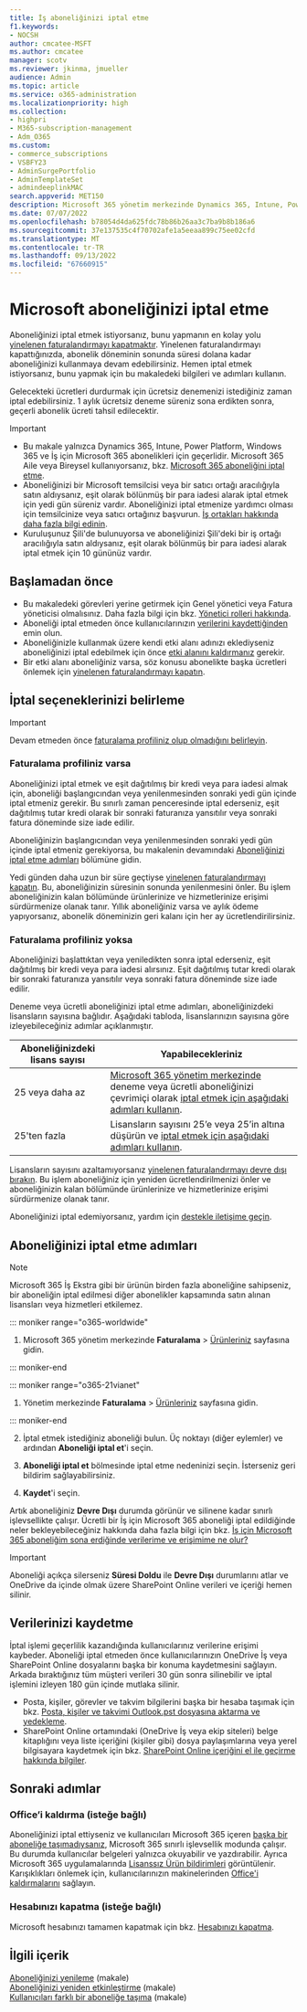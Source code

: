 ```yaml
---
title: İş aboneliğinizi iptal etme
f1.keywords:
- NOCSH
author: cmcatee-MSFT
ms.author: cmcatee
manager: scotv
ms.reviewer: jkinma, jmueller
audience: Admin
ms.topic: article
ms.service: o365-administration
ms.localizationpriority: high
ms.collection:
- highpri
- M365-subscription-management
- Adm_O365
ms.custom:
- commerce_subscriptions
- VSBFY23
- AdminSurgePortfolio
- AdminTemplateSet
- admindeeplinkMAC
search.appverid: MET150
description: Microsoft 365 yönetim merkezinde Dynamics 365, Intune, Power Platform ve İş için Microsoft 365 deneme veya ücretli aboneliklerinizi nasıl iptal edebileceğinizi öğrenin.
ms.date: 07/07/2022
ms.openlocfilehash: b78054d4da625fdc78b86b26aa3c7ba9b8b186a6
ms.sourcegitcommit: 37e137535c4f70702afe1a5eeaa899c75ee02cfd
ms.translationtype: MT
ms.contentlocale: tr-TR
ms.lasthandoff: 09/13/2022
ms.locfileid: "67660915"
---
```

# <a name="cancel-your-microsoft-subscription"></a>Microsoft aboneliğinizi iptal etme

Aboneliğinizi iptal etmek istiyorsanız, bunu yapmanın en kolay yolu [yinelenen faturalandırmayı kapatmaktır](renew-your-subscription.md). Yinelenen faturalandırmayı kapattığınızda, abonelik döneminin sonunda süresi dolana kadar aboneliğinizi kullanmaya devam edebilirsiniz. Hemen iptal etmek istiyorsanız, bunu yapmak için bu makaledeki bilgileri ve adımları kullanın.

Gelecekteki ücretleri durdurmak için ücretsiz denemenizi istediğiniz zaman iptal edebilirsiniz. 1 aylık ücretsiz deneme süreniz sona erdikten sonra, geçerli abonelik ücreti tahsil edilecektir.

> [!IMPORTANT]
> - Bu makale yalnızca Dynamics 365, Intune, Power Platform, Windows 365 ve İş için Microsoft 365 abonelikleri için geçerlidir. Microsoft 365 Aile veya Bireysel kullanıyorsanız, bkz. [Microsoft 365 aboneliğini iptal etme](https://support.microsoft.com/office/cancel-a-microsoft-365-subscription-46e2634c-c64b-4c65-94b9-2cc9c960e91b?OCID=M365_DocsCancel_Link).
> - Aboneliğinizi bir Microsoft temsilcisi veya bir satıcı ortağı aracılığıyla satın aldıysanız, eşit olarak bölünmüş bir para iadesi alarak iptal etmek için yedi gün süreniz vardır. Aboneliğinizi iptal etmenize yardımcı olması için temsilcinize veya satıcı ortağınız başvurun. [İş ortakları hakkında daha fazla bilgi edinin](../manage-partners.md#what-can-a-partner-do-for-my-organization-or-school).
> - Kuruluşunuz Şili'de bulunuyorsa ve aboneliğinizi Şili'deki bir iş ortağı aracılığıyla satın aldıysanız, eşit olarak bölünmüş bir para iadesi alarak iptal etmek için 10 gününüz vardır.

## <a name="before-you-begin"></a>Başlamadan önce

- Bu makaledeki görevleri yerine getirmek için Genel yönetici veya Fatura yöneticisi olmalısınız. Daha fazla bilgi için bkz. [Yönetici rolleri hakkında](../../admin/add-users/about-admin-roles.md).
- Aboneliği iptal etmeden önce kullanıcılarınızın [verilerini kaydettiğinden](#save-your-data) emin olun.
- Aboneliğinizle kullanmak üzere kendi etki alanı adınızı eklediyseniz aboneliğinizi iptal edebilmek için önce [etki alanını kaldırmanız](../../admin/get-help-with-domains/remove-a-domain.md) gerekir.
- Bir etki alanı aboneliğiniz varsa, söz konusu abonelikte başka ücretleri önlemek için [yinelenen faturalandırmayı kapatın](renew-your-subscription.md).

## <a name="determine-your-cancellation-options"></a>İptal seçeneklerinizi belirleme

> [!IMPORTANT]
> Devam etmeden önce [faturalama profiliniz olup olmadığını belirleyin](../billing-and-payments/manage-billing-profiles.md#view-my-billing-profiles).

### <a name="if-you-have-a-billing-profile"></a>Faturalama profiliniz varsa

Aboneliğinizi iptal etmek ve eşit dağıtılmış bir kredi veya para iadesi almak için, aboneliği başlangıcından veya yenilenmesinden sonraki yedi gün içinde iptal etmeniz gerekir. Bu sınırlı zaman penceresinde iptal ederseniz, eşit dağıtılmış tutar kredi olarak bir sonraki faturanıza yansıtılır veya sonraki fatura döneminde size iade edilir.

Aboneliğinizin başlangıcından veya yenilenmesinden sonraki yedi gün içinde iptal etmeniz gerekiyorsa, bu makalenin devamındaki [Aboneliğinizi iptal etme adımları](#steps-to-cancel-your-subscription) bölümüne gidin.

Yedi günden daha uzun bir süre geçtiyse [yinelenen faturalandırmayı kapatın](renew-your-subscription.md). Bu, aboneliğinizin süresinin sonunda yenilenmesini önler.  Bu işlem aboneliğinizin kalan bölümünde ürünlerinize ve hizmetlerinize erişimi sürdürmenize olanak tanır. Yıllık aboneliğiniz varsa ve aylık ödeme yapıyorsanız, abonelik döneminizin geri kalanı için her ay ücretlendirilirsiniz.

### <a name="if-you-dont-have-a-billing-profile"></a>Faturalama profiliniz yoksa

Aboneliğinizi başlattıktan veya yeniledikten sonra iptal ederseniz, eşit dağıtılmış bir kredi veya para iadesi alırsınız. Eşit dağıtılmış tutar kredi olarak bir sonraki faturanıza yansıtılır veya sonraki fatura döneminde size iade edilir.

Deneme veya ücretli aboneliğinizi iptal etme adımları, aboneliğinizdeki lisansların sayısına bağlıdır. Aşağıdaki tabloda, lisanslarınızın sayısına göre izleyebileceğiniz adımlar açıklanmıştır.

|Aboneliğinizdeki lisans sayısı  |Yapabilecekleriniz  |
|--------------|--------------|
|25 veya daha az  | <a href="https://go.microsoft.com/fwlink/p/?linkid=2024339" target="_blank">Microsoft 365 yönetim merkezinde</a> deneme veya ücretli aboneliğinizi çevrimiçi olarak [iptal etmek için aşağıdaki adımları kullanın](#steps-to-cancel-your-subscription).        |
|25'ten fazla   | Lisansların sayısını 25’e veya 25’in altına düşürün ve [iptal etmek için aşağıdaki adımları kullanın](#steps-to-cancel-your-subscription).      |

Lisansların sayısını azaltamıyorsanız [yinelenen faturalandırmayı devre dışı bırakın](renew-your-subscription.md). Bu işlem aboneliğiniz için yeniden ücretlendirilmenizi önler ve aboneliğinizin kalan bölümünde ürünlerinize ve hizmetlerinize erişimi sürdürmenize olanak tanır.

Aboneliğinizi iptal edemiyorsanız, yardım için [destekle iletişime geçin](../../admin/get-help-support.md).

## <a name="steps-to-cancel-your-subscription"></a>Aboneliğinizi iptal etme adımları

> [!NOTE]
> Microsoft 365 İş Ekstra gibi bir ürünün birden fazla aboneliğine sahipseniz, bir aboneliğin iptal edilmesi diğer abonelikler kapsamında satın alınan lisansları veya hizmetleri etkilemez.

::: moniker range="o365-worldwide"

1. Microsoft 365 yönetim merkezinde **Faturalama** \> <a href="https://go.microsoft.com/fwlink/p/?linkid=842054" target="_blank">Ürünleriniz</a> sayfasına gidin.

::: moniker-end

::: moniker range="o365-21vianet"

1. Yönetim merkezinde **Faturalama** \> <a href="https://go.microsoft.com/fwlink/p/?linkid=850626" target="_blank">Ürünleriniz</a> sayfasına gidin.

::: moniker-end

2. İptal etmek istediğiniz aboneliği bulun. Üç noktayı (diğer eylemler) ve ardından **Aboneliği iptal et**'i seçin.

3. **Aboneliği iptal et** bölmesinde iptal etme nedeninizi seçin. İsterseniz geri bildirim sağlayabilirsiniz.

4. **Kaydet**'i seçin.

Artık aboneliğiniz **Devre Dışı** durumda görünür ve silinene kadar sınırlı işlevsellikte çalışır. Ücretli bir İş için Microsoft 365 aboneliği iptal edildiğinde neler bekleyebileceğiniz hakkında daha fazla bilgi için bkz. [İş için Microsoft 365 aboneliğim sona erdiğinde verilerime ve erişimime ne olur?](what-if-my-subscription-expires.md)

> [!IMPORTANT]
> Aboneliği açıkça silerseniz **Süresi Doldu** ile **Devre Dışı** durumlarını atlar ve OneDrive da içinde olmak üzere SharePoint Online verileri ve içeriği hemen silinir.

## <a name="save-your-data"></a>Verilerinizi kaydetme

İptal işlemi geçerlilik kazandığında kullanıcılarınız verilerine erişimi kaybeder. Aboneliği iptal etmeden önce kullanıcılarınızın OneDrive İş veya SharePoint Online dosyalarını başka bir konuma kaydetmesini sağlayın. Arkada bıraktığınız tüm müşteri verileri 30 gün sonra silinebilir ve iptal işlemini izleyen 180 gün içinde mutlaka silinir.

- Posta, kişiler, görevler ve takvim bilgilerini başka bir hesaba taşımak için bkz. [Posta, kişiler ve takvimi Outlook.pst dosyasına aktarma ve yedekleme](https://support.microsoft.com/office/14252b52-3075-4e9b-be4e-ff9ef1068f91).
- SharePoint Online ortamındaki (OneDrive İş veya ekip siteleri) belge kitaplığını veya liste içeriğini (kişiler gibi) dosya paylaşımlarına veya yerel bilgisayara kaydetmek için bkz. [SharePoint Online içeriğini el ile geçirme hakkında bilgiler](/sharepoint/troubleshoot/migration-tool/content-manual-migration).

## <a name="next-steps"></a>Sonraki adımlar

### <a name="uninstall-office-optional"></a>Office’i kaldırma (isteğe bağlı)

Aboneliğinizi iptal ettiyseniz ve kullanıcıları Microsoft 365 içeren [başka bir aboneliğe taşımadıysanız](move-users-different-subscription.md), Microsoft 365 sınırlı işlevsellik modunda çalışır. Bu durumda kullanıcılar belgeleri yalnızca okuyabilir ve yazdırabilir. Ayrıca Microsoft 365 uygulamalarında [Lisanssız Ürün bildirimleri](https://support.microsoft.com/office/0d23d3c0-c19c-4b2f-9845-5344fedc4380) görüntülenir. Karışıklıkları önlemek için, kullanıcılarınızın makinelerinden [Office'i kaldırmalarını](https://support.microsoft.com/office/9dd49b83-264a-477a-8fcc-2fdf5dbf61d8) sağlayın.

### <a name="close-your-account-optional"></a>Hesabınızı kapatma (isteğe bağlı)

Microsoft hesabınızı tamamen kapatmak için bkz. [Hesabınızı kapatma](../close-your-account.md).

## <a name="related-content"></a>İlgili içerik

[Aboneliğinizi yenileme](renew-your-subscription.md) (makale)\
[Aboneliğinizi yeniden etkinleştirme](reactivate-your-subscription.md) (makale)\
[Kullanıcıları farklı bir aboneliğe taşıma](move-users-different-subscription.md) (makale)

